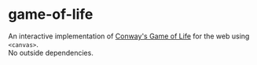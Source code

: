 # game-of-life

An interactive implementation of [Conway's Game of Life](https://en.wikipedia.org/wiki/Conway%27s_Game_of_Life) for the web using `<canvas>`.  
No outside dependencies.